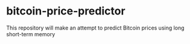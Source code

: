 # bitcoin-price-predictor
This repository will make an attempt to predict Bitcoin prices using long short-term memory
